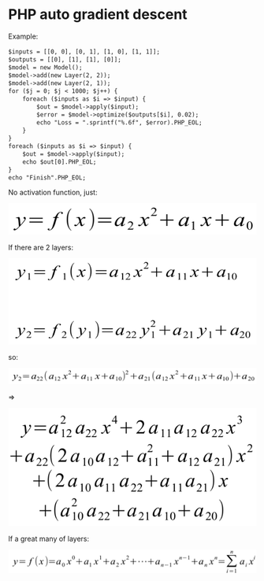 # PHP auto gradient descent

Example:

	$inputs = [[0, 0], [0, 1], [1, 0], [1, 1]];
	$outputs = [[0], [1], [1], [0]];
	$model = new Model();
	$model->add(new Layer(2, 2));
	$model->add(new Layer(2, 1));
	for ($j = 0; $j < 1000; $j++) {
	    foreach ($inputs as $i => $input) {
	        $out = $model->apply($input);
	        $error = $model->optimize($outputs[$i], 0.02);
	        echo "Loss = ".sprintf("%.6f", $error).PHP_EOL;
	    }
	}
	foreach ($inputs as $i => $input) {
	    $out = $model->apply($input);
	    echo $out[0].PHP_EOL;
	}
	echo "Finish".PHP_EOL;

No activation function, just:

![](images/function.png)

If there are 2 layers:

![](images/two_layer.png)

so:

![](images/two_layer_open.png)

=>

![](images/two_layer_tt.png)

If a great many of layers:

![](images/meny_layers.png)

